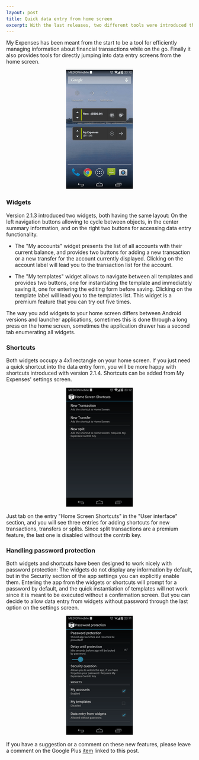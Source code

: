 ```yaml
---
layout: post
title: Quick data entry from home screen
excerpt: With the last releases, two different tools were introduced that allow for quickly entering new transactions directly from the home screen.
---
```

My Expenses has been meant from the start to be a tool for efficiently managing information about financial transactions while on the go. Finally it also provides tools for directly jumping into data entry screens from the home screen.

<div class="screenshot" style="text-align:center">
<img src="/visuals/screenshots/blog/2014-05-29/home.png" alt="Data entry from Home Screen" title="Data entry from Home Screen">
</div>

### Widgets

Version 2.1.3 introduced two widgets, both having the same layout: On the left navigation buttons allowing to cycle between objects, in the center summary information, and on the right two buttons for accessing data entry functionality.

* The "My accounts" widget presents the list of all accounts with their current balance, and provides two buttons for adding a new transaction or a new transfer for the account currently displayed. Clicking on the account label will lead you to the transaction list for the account.

* The "My templates" widget allows to navigate between all templates and provides two buttons, one for instantiating the template and immediately saving it, one for entering the editing form before saving. Clicking on the template label will lead you to the templates list. This widget is a premium feature that you can try out five times.

The way you add widgets to your home screen differs between Android versions and launcher applications, sometimes this is done through a long press on the home screen, sometimes the application drawer has a second tab enumerating all widgets. 

### Shortcuts

Both widgets occupy a 4x1 rectangle on your home screen. If you just need a quick shortcut into the data entry form, you will be more happy with shortcuts introduced with version 2.1.4. Shortcuts can be added from My Expenses' settings screen.

<div class="screenshot" style="text-align:center">
<img src="/visuals/screenshots/blog/2014-05-29/settings-shortcuts.png" alt="Shortcut settings" title="Shortcut settings">
</div>

Just tab on the entry "Home Screen Shortcuts" in the "User interface" section, and you will see three entries for adding shortcuts for new transactions, transfers or splits. Since split transactions are a premium feature, the last one is disabled without the contrib key.

### Handling password protection

Both widgets and shortcuts have been designed to work nicely with password protection: The widgets do not display any information by default, but in the Security section of the app settings you can explicitly enable them. Entering the app from the widgets or shortcuts will prompt for a password by default, and the quick instantiation of templates will not work since it is meant to be executed without a confirmation screen. But you can decide to allow data entry from widgets without password through the last option on the settings screen.

<div class="screenshot" style="text-align:center">
<img src="/visuals/screenshots/blog/2014-05-29/settings-password.png" alt="Password settings" title="Password settings">
</div>

If you have a suggestion or a comment on these new features, please leave a comment
on the Google Plus [item](https://plus.google.com/116736113799210525299/posts) linked to this post.

